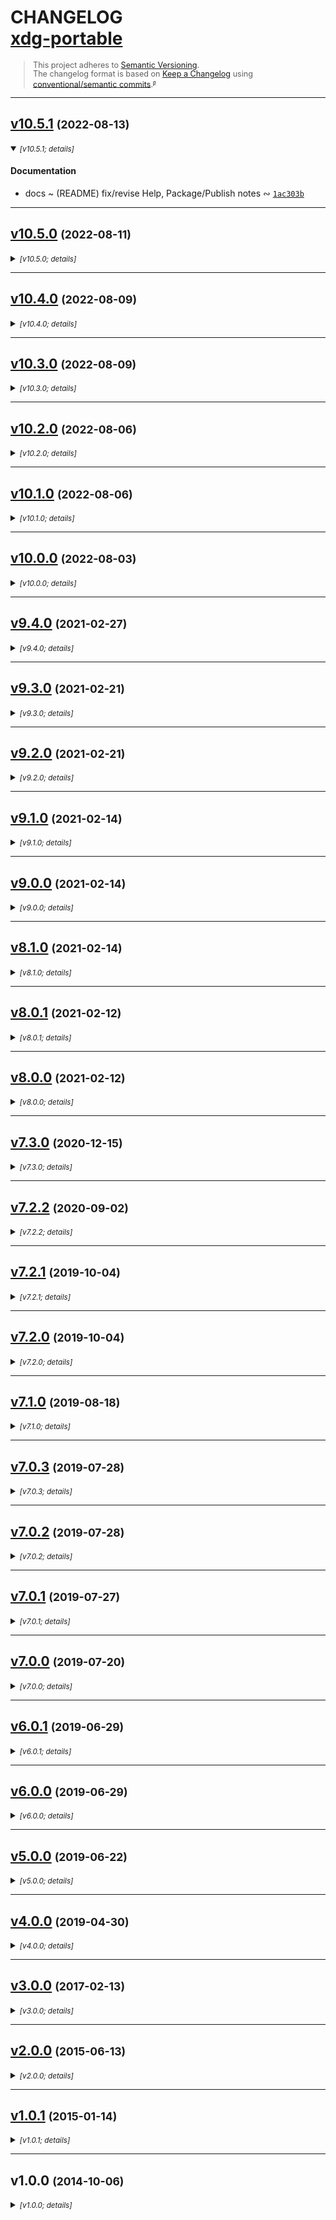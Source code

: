 <!-- lint disable -->
<!-- markdownlint-disable -->
<!-- spellchecker:disable -->

# CHANGELOG <br/> [xdg-portable](https://github.com/rivy/js.xdg-portable)

<div style="font-size: 0.9em; line-height: 1.1em;">

> This project adheres to [Semantic Versioning](http://semver.org/spec/v2.0.0.html).
> <br/>
> The changelog format is based on [Keep a Changelog](https://keepachangelog.com/en/1.0.0/) using [conventional/semantic commits](https://nitayneeman.com/posts/understanding-semantic-commit-messages-using-git-and-angular).<small><sup>[`@`](https://archive.is/jnup8)</sup></small>

</div>
<div id='last-line-of-prefix'></div>

---

## [v10.5.1](https://github.com/rivy/js.xdg-portable/compare/v10.5.0...v10.5.1) <small>(2022-08-13)</small>

<details open><summary><small><em>[v10.5.1; details]</em></small></summary>

#### Documentation

* docs ~ (README) fix/revise Help, Package/Publish notes &ac; [`1ac303b`](https://github.com/rivy/js.xdg-portable/commit/1ac303b363d27256d879829a519a3ccdf87a630a)

</details>

---

## [v10.5.0](https://github.com/rivy/js.xdg-portable/compare/v10.4.0...v10.5.0) <small>(2022-08-11)</small>

<details><summary><small><em>[v10.5.0; details]</em></small></summary>

#### Maintenance

* maint *(CICD)*: (GHA) add platform label to coverage uploads (via `--flags=...`) &ac; [`b0e39bc`](https://github.com/rivy/js.xdg-portable/commit/b0e39bc0eba96bbbb8a871c67b83854c95e6fcf7)
* maint *(build)*: (package) fix broken use of escapes for (WinOS) lint:commits code &ac; [`c447168`](https://github.com/rivy/js.xdg-portable/commit/c447168d914efdf83bff26ac1a5fb8aa39b6cf41)
* maint *(build)*: (package) revise help generation to match HELP_TEXT more narrowly; add/revise comments &ac; [`3929070`](https://github.com/rivy/js.xdg-portable/commit/39290701ada762592bcbb91d8e52f02414a2937a)
* maint *(build)*: (package) revise 'test:code' to support options via `--test-code=...` &ac; [`69d8534`](https://github.com/rivy/js.xdg-portable/commit/69d853483d2512191f46e1b612b56649f29bc499)
* maint *(build)*: (package) revise 'cov:send' to support user-defined options &ac; [`9980aaa`](https://github.com/rivy/js.xdg-portable/commit/9980aaa8deeee3f022ff1c5a63f5b252834ad9d3)
* maint *(build)*: (package) add '_:debug:env' run target &ac; [`48492a3`](https://github.com/rivy/js.xdg-portable/commit/48492a3442b2b6a539e0b222889e8cd4f264aeee)
* maint *(dev)*: (CommitLint) allow fixup!/squash! commits iff not prerelease &ac; [`9fe8918`](https://github.com/rivy/js.xdg-portable/commit/9fe89180e4d845636b895378837a0b4edb430b50)
* maint *(dev)*: add CodeCov config (reports will be solely informational/no-fail) &ac; [`b534914`](https://github.com/rivy/js.xdg-portable/commit/b534914b3e3ffc1bf762b8d8f95be1f6bb1573c9)

#### Test Improvements

* test *(refactor)*: move version consistency checks from 'package' lint to distribution test &ac; [`bafa24c`](https://github.com/rivy/js.xdg-portable/commit/bafa24c69080dcdcb8e01e3b881d93128924fe3f)

</details>

---

## [v10.4.0](https://github.com/rivy/js.xdg-portable/compare/v10.3.0...v10.4.0) <small>(2022-08-09)</small>

<details><summary><small><em>[v10.4.0; details]</em></small></summary>

#### Documentation

* docs ~ add `cspell` local exceptions dictionary word(s) &ac; [`528afd4`](https://github.com/rivy/js.xdg-portable/commit/528afd44d574c6792539642208fccfe35ba1989c)
* docs ~ add `cspell` dictionary word(s) &ac; [`35a700a`](https://github.com/rivy/js.xdg-portable/commit/35a700aece599d25b6418f7c8f9686f72ce274b7)

#### Maintenance

* maint *(CICD)*: (GHA) expand NodeJS test versions &ac; [`4facadb`](https://github.com/rivy/js.xdg-portable/commit/4facadbec529eca1e36a2c634952c2346ecc7852)
* maint *(CICD)*: (TravisCI) disable broken NodeJS v18 (basic NodeJS installation fails) &ac; [`5802b72`](https://github.com/rivy/js.xdg-portable/commit/5802b7291039099564efa184b1901ebf4587e70b)
* maint *(build)*: (package) revise and surface availability of test harness options to user &ac; [`7aa7598`](https://github.com/rivy/js.xdg-portable/commit/7aa7598389ad3de1a5707cd3c505f58441efaa01)
* maint *(build)*: (package) commit linters now check more deeply/robustly into past commits &ac; [`ed4bb3c`](https://github.com/rivy/js.xdg-portable/commit/ed4bb3c35f62fb70476a9ec21b4d43ce15d7de21)
* maint *(dev)*: (CommitLint) remove default ignores; allows failures for `fixup!`/`squash!` commits &ac; [`93de893`](https://github.com/rivy/js.xdg-portable/commit/93de893ba6d474412394a70c21746a3c748f631c)
* maint *(dev)*: (CommitLint) capture 'type' text with leading whitespace and/or internal '-' &ac; [`c926943`](https://github.com/rivy/js.xdg-portable/commit/c926943d5f7cf050d8138072af45fd6daae304da)
* maint *(dev)*: (CommitLint) allow `git` auto-generated message 'types' (and segregate for clarity) &ac; [`32c6373`](https://github.com/rivy/js.xdg-portable/commit/32c6373cebb68644e43e7b3d1487ae0bf0892c31)
* maint *(dev)*: (CommitLint) allow 'FORK' and 'VERSION' (from older commits) as commit tags &ac; [`7572420`](https://github.com/rivy/js.xdg-portable/commit/7572420b7405da88c61451d008a7c24a8caab40a)
* maint *(dev)*: revise `cspell` for local exceptions &ac; [`2fc8c8d`](https://github.com/rivy/js.xdg-portable/commit/2fc8c8dc9b07b0c61b489c64a90fdfe1e9b926c1)

</details>

---

## [v10.3.0](https://github.com/rivy/js.xdg-portable/compare/v10.2.0...v10.3.0) <small>(2022-08-09)</small>

<details><summary><small><em>[v10.3.0; details]</em></small></summary>

#### Dependency Updates

* update Deno deps (*down-to* std[@0](https://github.com/0).134.0; *pin*); avoid permission prompt(s) &ac; [`241fca6`](https://github.com/rivy/js.xdg-portable/commit/241fca6f4fca8644d5b99ab4b8d44bb49fc9835c)
* update *(deps)*: (up-to OSPaths-v7.2.0); uses std[@0](https://github.com/0).134.0 &ac; [`522a404`](https://github.com/rivy/js.xdg-portable/commit/522a4049a88f412acd74a181d787417616213334)

#### Documentation

* docs ~ (README) revise package locks update instructions &ac; [`989b348`](https://github.com/rivy/js.xdg-portable/commit/989b348e1f503d3938e37f1e78dd86f7cb94b05c)

#### Maintenance

* maint *(CICD)*: (TravisCI) expand NodeJS test versions &ac; [`7d7bb33`](https://github.com/rivy/js.xdg-portable/commit/7d7bb33a2a47bfa43910d1721d951261c3282fe0)
* maint *(build)*: add `refresh` (aka `rebuild:all`) and `refresh:dist` run targets &ac; [`07984da`](https://github.com/rivy/js.xdg-portable/commit/07984daf2776ec28b8bf148f2de4a12bba4052f4)
* maint *(dev)*: (package) expand/revise coverage exclusion regex &ac; [`45d30e5`](https://github.com/rivy/js.xdg-portable/commit/45d30e5e61ee2013840a885ffcac4ecba51ef675)

#### Test Improvements

* tests ~ revise ESLint directives (local prefferd over global) &ac; [`28cda8f`](https://github.com/rivy/js.xdg-portable/commit/28cda8f5d9c9172631eaf5f31d47e5449415a651)

</details>

---

## [v10.2.0](https://github.com/rivy/js.xdg-portable/compare/v10.1.0...v10.2.0) <small>(2022-08-06)</small>

<details><summary><small><em>[v10.2.0; details]</em></small></summary>

#### Dependency Updates

* update *(deps)*: (up-to OSPaths-v7.1.1); latest &ac; [`9857460`](https://github.com/rivy/js.xdg-portable/commit/9857460cf99633d5e9b13e0a4bf092aa69543f55)

#### Documentation

* docs ~ (README) update versions for import examples &ac; [`c9525e0`](https://github.com/rivy/js.xdg-portable/commit/c9525e02c990d8cb694fd0b38d032a16f0b00535)
* docs ~ (README) improve Packaging/Publishing instructions &ac; [`a64722e`](https://github.com/rivy/js.xdg-portable/commit/a64722ef21ccdb045997d8ee0e3b28556be0261c)

#### Maintenance

* maint *(dev)*: (package) refactor 'prerelease' and 'prepublishOnly' for clarity &ac; [`65ba035`](https://github.com/rivy/js.xdg-portable/commit/65ba035c8799db20ff920f8dd4610bb81d3872f6)

</details>

---

## [v10.1.0](https://github.com/rivy/js.xdg-portable/compare/v10.0.0...v10.1.0) <small>(2022-08-06)</small>

<details><summary><small><em>[v10.1.0; details]</em></small></summary>

#### Dependency Updates

* update Deno deps (up-to std[@0](https://github.com/0).150.0) &ac; [`407e0e6`](https://github.com/rivy/js.xdg-portable/commit/407e0e690d7a275b4cf1739789306e6be9565a83)
* update *(deps)*: (up-to OSPaths-v7.0.0); uses std[@0](https://github.com/0).150.0 &ac; [`b9f841a`](https://github.com/rivy/js.xdg-portable/commit/b9f841a9854ef3eb33489981bc16149de95a2627)

</details>

---

## [v10.0.0](https://github.com/rivy/js.xdg-portable/compare/v9.4.0...v10.0.0) <small>(2022-08-03)</small>

<details><summary><small><em>[v10.0.0; details]</em></small></summary>

#### Changes

* change *(!)*: add graceful degradation for missing permission(s) (avoiding Deno panic or prompt) &ac; [`6c53212`](https://github.com/rivy/js.xdg-portable/commit/6c53212e947386ea5116c3ecbc042ee4fd37973b)

#### Fixes

* fix *(deps)*: hack around early version `npm ci` failure &ac; [`002a61f`](https://github.com/rivy/js.xdg-portable/commit/002a61f329a47b03dff13cbfda3ce23e8f93bc19)

#### Dependency Updates

* update *(deps)*: (up-to OSPaths-v7.0.0); *no-panic*/*no-prompt* import &ac; [`657a688`](https://github.com/rivy/js.xdg-portable/commit/657a688ce190ac7485c538f1af145ba4ef965bba)

#### Documentation

* docs ~ (tests) revise spell-checker exceptions &ac; [`b32ae06`](https://github.com/rivy/js.xdg-portable/commit/b32ae0632e065192616895a7afb2ea26a03b42ed)
* docs ~ (eg) add example permission query and resultant error if not 'granted' &ac; [`fc61dfc`](https://github.com/rivy/js.xdg-portable/commit/fc61dfc3263340e9829adb4c66ee29be05c4b560)
* docs ~ (README) add clarity/polish &ac; [`a9a92d5`](https://github.com/rivy/js.xdg-portable/commit/a9a92d56fe3649e5d6b01bf7545b59fcaa705fa0)
* docs ~ (README) updated build/contribution documentation &ac; [`4c25cee`](https://github.com/rivy/js.xdg-portable/commit/4c25ceee4196a3e2a33d837b01a15fdae2b0df54)
* docs ~ (README) revise fix for `markdownlint` complaint (first-line-h1/heading) &ac; [`10a8b1d`](https://github.com/rivy/js.xdg-portable/commit/10a8b1db962e5e9c4f736ea02c67543cffacfc61)
* docs ~ (README) stabilize formatting against changes by deno and/or dprint formatters &ac; [`fb0f0ed`](https://github.com/rivy/js.xdg-portable/commit/fb0f0edd73e0b7a0c2c24f284beb1d353dd79b02)
* docs ~ (README) make text corrections &ac; [`2d5d725`](https://github.com/rivy/js.xdg-portable/commit/2d5d7254c50a28835d392fbc18f6f00c92636cb5)
* docs ~ (README) add spell-checker exceptions &ac; [`e54b5fd`](https://github.com/rivy/js.xdg-portable/commit/e54b5fd9eba2af58b1023728322048b3b48d7a38)
* docs ~ (README) add packaging and publishing notes &ac; [`c6a91ae`](https://github.com/rivy/js.xdg-portable/commit/c6a91aeed103370a534a28976f31ca4bef6e4e03)
* docs ~ add `cspell` dictionary word(s) &ac; [`96305d6`](https://github.com/rivy/js.xdg-portable/commit/96305d6167c868e68dd8a869b908423ea17faa15)
* docs *(tests)*: polish commentary &ac; [`74d79b4`](https://github.com/rivy/js.xdg-portable/commit/74d79b471272dee796082adf9a091c8ebd992859)

#### Maintenance

* maint *(CI)*: add commentary (version stamp) &ac; [`a71ea1c`](https://github.com/rivy/js.xdg-portable/commit/a71ea1cd70fa8ecf8e106b77ebb2f7ce968d26bc)
* maint *(CICD)*: add a step showing dependencies to GHA CI &ac; [`e6ce1d2`](https://github.com/rivy/js.xdg-portable/commit/e6ce1d28d1abc2f92d21818f66f7f80d6fcecd89)
* maint *(build)*: improve Prettier feedback output &ac; [`1a6418e`](https://github.com/rivy/js.xdg-portable/commit/1a6418e41da9da7364c6b3b2409cb739f191cfe6)
* maint *(build)*: improve feedback from run targets (by including stderr output for errors) &ac; [`bfbd310`](https://github.com/rivy/js.xdg-portable/commit/bfbd310c192723b8defb6fb2e55fc9eaec6e78ea)
* maint *(build)*: fix `--dry-run` flag manipulation for dist packaging &ac; [`d884cb6`](https://github.com/rivy/js.xdg-portable/commit/d884cb60a25c52d35289b53f8ed1d773273b12e2)
* maint *(build)*: add `rebuild:all` run target &ac; [`204ee00`](https://github.com/rivy/js.xdg-portable/commit/204ee00d83d149118446ef3e6edef3d7a42a9723)
* maint *(build)*: refactor with 'cross-env' to increase `yarn` compatibility &ac; [`7ce3560`](https://github.com/rivy/js.xdg-portable/commit/7ce3560f4d209f2aa320f21fb6515690ebdcbe12)
* maint *(build)*: add 'prerelease' run target &ac; [`db674ee`](https://github.com/rivy/js.xdg-portable/commit/db674ee3a9933b7186e7ca21e2f8a06fb2ab71b8)
* maint *(build)*: suppress extraneous Prettier lint output &ac; [`7736709`](https://github.com/rivy/js.xdg-portable/commit/773670921fad98d0ba9b555a7ec0dddd93ea978d)
* maint *(build)*: name revision (testbed => lab) &ac; [`f8d220f`](https://github.com/rivy/js.xdg-portable/commit/f8d220fed2db5ab73fbd714f26f93174e418315b)
* maint *(build)*: move 'update-dist.succeeded' target to 'build' intermediate directory &ac; [`ec3756c`](https://github.com/rivy/js.xdg-portable/commit/ec3756c15b3acc10a13dfdb472f9a3055dc47a8d)
* maint *(build)*: add 'deno' to main exports to publicize Deno support &ac; [`cb46e55`](https://github.com/rivy/js.xdg-portable/commit/cb46e551594fcdc29f893ae3939347934f6b2fe6)
* maint *(build)*: (package.json) add verbose test support and revise 'prerelease' &ac; [`76896fc`](https://github.com/rivy/js.xdg-portable/commit/76896fc215d09d41a5a7b00f5211e1fe33368186)
* maint *(deps)*: store package locks (for CI/dev reproducibility) &ac; [`cd199f8`](https://github.com/rivy/js.xdg-portable/commit/cd199f8bed767ff4b76910f258748a0695cc0f3e)
* maint *(dev)*: update vendored deno types (up-to Deno v1.8.0) &ac; [`eb46cf1`](https://github.com/rivy/js.xdg-portable/commit/eb46cf1a7a9c81f56a89e3784736d2eedef1b3ad)
* maint *(dev)*: update vendored deno types (up-to Deno v1.8.0) &ac; [`a653cb7`](https://github.com/rivy/js.xdg-portable/commit/a653cb719f146a771cbc2f5e1d83048c2d0b422f)
* maint *(dev)*: (gitignore) fix spell-checker complaints &ac; [`53dc4f3`](https://github.com/rivy/js.xdg-portable/commit/53dc4f331177d6b230740e0cdd9efdf87bf3c99b)
* maint *(dev)*: configure git for storage of package lock files within '.deps-lock' &ac; [`6e1d3f6`](https://github.com/rivy/js.xdg-portable/commit/6e1d3f62306ca5317ac42f219a97e037fddf7a37)
* maint *(dev)*: (gitignore) update/fix configuration &ac; [`70e5718`](https://github.com/rivy/js.xdg-portable/commit/70e5718081c01bb41de6ff3cd787e7c5d083d0d8)
* maint *(dev)*: consolidate CommitLint configuration &ac; [`d75712b`](https://github.com/rivy/js.xdg-portable/commit/d75712b68cc27446863440534066aab9f9f05fb7)
* maint *(dev)*: update EditorConfig (fix spelling + support nushell configs) &ac; [`0e78fb4`](https://github.com/rivy/js.xdg-portable/commit/0e78fb4765babb818a4c9e53a05fd0548fe55d87)
* maint *(dev)*: add Scrutinizer configuration &ac; [`2db5c4c`](https://github.com/rivy/js.xdg-portable/commit/2db5c4ce5af0c64fc6549e10f2ce444fe336ae2e)
* maint *(dev)*: update Prettier configuration/ignores &ac; [`07f7c83`](https://github.com/rivy/js.xdg-portable/commit/07f7c83d91eb60026c731a143b09a11769d39535)
* maint *(dev)*: update EditorConfig-checker configuration &ac; [`b428018`](https://github.com/rivy/js.xdg-portable/commit/b42801884bbb4e040037db116b6a7a50a4d3c5f4)
* maint *(dev)*: (vendor) treat all vendor code as 'binary' to reduce useless diff output &ac; [`463853f`](https://github.com/rivy/js.xdg-portable/commit/463853f3645158a78e1b448d57c5cff84f860981)
* maint *(dev)*: (ESLint) ignore 'vendor' files &ac; [`f04710a`](https://github.com/rivy/js.xdg-portable/commit/f04710a8cbbdb88905c8eebba1cfbc968974e105)
* maint *(dev)*: update `git-changelog` config (polish) &ac; [`bf2a9e1`](https://github.com/rivy/js.xdg-portable/commit/bf2a9e1f7c94d602cb2da21c4fef8e2f3cdc18d0)
* maint *(dev)*: update `commitlint` configuration (polish) &ac; [`690802f`](https://github.com/rivy/js.xdg-portable/commit/690802fe0c2ab9c796263d16f915da48341b6c2e)
* maint *(dev)*: update ESLint configuration (polish) &ac; [`2c29f5d`](https://github.com/rivy/js.xdg-portable/commit/2c29f5d03adaf7d4f7911691a52c9099529e52bf)
* maint *(dev)*: (QA) update CodeClimate config (polish) &ac; [`9434253`](https://github.com/rivy/js.xdg-portable/commit/94342530ed9872f9a229c6e8edcbf8d69e81f7b4)
* maint *(dev)*: (QA) update Codacy config (polish) &ac; [`e065d86`](https://github.com/rivy/js.xdg-portable/commit/e065d86496336c1b8d6b7c83b371e846e967d023)
* maint *(dev)*: (markdown-lint/Remark) disable list-item-spacing checks &ac; [`6aff9c4`](https://github.com/rivy/js.xdg-portable/commit/6aff9c47398bc61aa6ce186487fe80c3cc03436c)
* maint *(dev)*: (deps) use specific commit of 'exec-if-updated' (awaiting v2.2.0) &ac; [`b3a0275`](https://github.com/rivy/js.xdg-portable/commit/b3a0275e13ee5f7cb54d7a9b08d64c078ab9c419)
* maint *(dev)*: (deps) *pin* 'remark-cli' to v9.0.0 (o/w v10+ requires NodeJS v12+) &ac; [`42982aa`](https://github.com/rivy/js.xdg-portable/commit/42982aa90e3753853448758379dbae3acb8cccf0)
* maint *(dev)*: (deps) *pin* 'open-cli' to v6.0 (o/w v7.0 requires NodeJS v14+) &ac; [`29bddd3`](https://github.com/rivy/js.xdg-portable/commit/29bddd341fe8db47dc7f65f586581d8ff725427b)
* maint *(dev)*: (deps) remove unused 'coveralls' &ac; [`855da37`](https://github.com/rivy/js.xdg-portable/commit/855da378547efee86884a4f523c73cbc6170cab9)
* maint *(dev)*: narrow required version of 'typescript' to satisfy 'typescript-eslint' and 'typedoc' &ac; [`ae911dc`](https://github.com/rivy/js.xdg-portable/commit/ae911dc3276282bc38d13c8c82afbaa344f298d5)
* maint *(dev)*: change to jsDelivr as supplier for 'exec-if-updated' package &ac; [`0d82c8f`](https://github.com/rivy/js.xdg-portable/commit/0d82c8f3d681508138ea31fb30f55f4d9c070600)
* maint *(dev)*: (deps) update to 'exec-if-updated' v2.2.0 (includes fixes) &ac; [`371489a`](https://github.com/rivy/js.xdg-portable/commit/371489a3b44217e27a856ccc5f61a155f13557ff)
* maint *(dev)*: (git-changelog) disable `remark` linting of CHANGELOG &ac; [`62ecb29`](https://github.com/rivy/js.xdg-portable/commit/62ecb2921397150968af0b2a4e6436cdcf72e7e2)
* maint *(dev)*: (git-changelog) remove needless leading newlines within 'Notes' &ac; [`b9d5fb4`](https://github.com/rivy/js.xdg-portable/commit/b9d5fb456d142d1ee04a878a71aebc25a31f04ae)
* maint *(dev)*: suppress `nyc` analysis of CJS, ESM, and UMD build directories &ac; [`c748d9e`](https://github.com/rivy/js.xdg-portable/commit/c748d9e81f22788deab58dfac5e865cf154c78eb)
* maint *(dev)*: (git-changelog) fix missing 'Test Improvements' section &ac; [`b52a4d7`](https://github.com/rivy/js.xdg-portable/commit/b52a4d743dd0e5dbe10ba902cdabc8907545d9ff)
* maint *(dev)*: (git-changelog) add support for trailing '!' within 'Type' &ac; [`74dbd9d`](https://github.com/rivy/js.xdg-portable/commit/74dbd9d76c8992091752fb3561affaf627952ae3)
* maint *(dev)*: (gitattributes) localize 'binary' attribute settings for '.deps-lock' &ac; [`5a5db48`](https://github.com/rivy/js.xdg-portable/commit/5a5db486fae4d01c068b51becb91107a8a06782e)
* maint *(dev)*: (package) fix 'rebuild:lab' to include a copy of esm-wrapper &ac; [`53f7d86`](https://github.com/rivy/js.xdg-portable/commit/53f7d868679e2a2459918888050e8a9a8e939c91)
* maint *(dev)*: revise `rollup` type bundling process &ac; [`5f085b2`](https://github.com/rivy/js.xdg-portable/commit/5f085b2c5d331bcaceb675ab1e18d867cd2b9b64)
* maint *(dev)*: (QA) update CodeClimate config &ac; [`1b2079e`](https://github.com/rivy/js.xdg-portable/commit/1b2079e33262dbff0cf3a209c9fe93cac7e98e49)
* maint *(dev)*: (QA) update Codacy config &ac; [`4cbd7c3`](https://github.com/rivy/js.xdg-portable/commit/4cbd7c3237dc933ad34f4c62804b979c117f39a3)
* maint *(dev)*: update Remark (markdown-linting) configuration (adds version stamp) &ac; [`143361a`](https://github.com/rivy/js.xdg-portable/commit/143361acd6e178a1ba9487d2cabaf8980577fa9d)
* maint *(dev)*: update Prettier config and ignore files &ac; [`f08f5bb`](https://github.com/rivy/js.xdg-portable/commit/f08f5bb440d1bcb33d100120bd724b01aa7966ac)
* maint *(dev)*: update ESLint configuration (adds version stamp) &ac; [`4bf5f3b`](https://github.com/rivy/js.xdg-portable/commit/4bf5f3bee13d671e4f3d85d60a6fc2c9de3a2ebf)
* maint *(dev)*: update `commitlint` configuration (adds version stamp) &ac; [`c90f2cc`](https://github.com/rivy/js.xdg-portable/commit/c90f2ccd3703095c45ce18953831828a09b51ee2)
* maint *(dev)*: update `git-changelog` config &ac; [`a48c1c6`](https://github.com/rivy/js.xdg-portable/commit/a48c1c6d467cabc102874c2802dd71e9b61236dc)
* maint *(dev)*: add and use EditorConfig-checker config file &ac; [`c1418f6`](https://github.com/rivy/js.xdg-portable/commit/c1418f6f1ff1d65b1954164dbb9b00d412b62207)
* maint *(dev)*: update EditorConfig &ac; [`2ba134a`](https://github.com/rivy/js.xdg-portable/commit/2ba134a9c0907157324b136f84d390950c3c0592)
* maint *(dev)*: update VSCode settings &ac; [`67b77ae`](https://github.com/rivy/js.xdg-portable/commit/67b77aece3d470fe3fcd5cd866c81cc72616da1b)
* maint *(dev)*: add custom VSCode workspace settings (for 'prettier' and 'indent-rainbow') &ac; [`b2f1b30`](https://github.com/rivy/js.xdg-portable/commit/b2f1b3098f86ec8c1bdc0750200175aa53eef342)
* maint *(dev)*: revise/update TypeScript 'tsconfig' files &ac; [`1c91e33`](https://github.com/rivy/js.xdg-portable/commit/1c91e33734610b7078e66d51c30a0d365edf0736)
* maint *(dev)*: (gitignore) add ignored files and version stamp &ac; [`31ecb50`](https://github.com/rivy/js.xdg-portable/commit/31ecb50cd6002cc4592e1acd36f1f8262e39f01a)
* maint *(dev)*: (gitattributes) revise commentary and add version stamp &ac; [`e67b60a`](https://github.com/rivy/js.xdg-portable/commit/e67b60ac66591d7f3ae0ae8d629df31a40b7c299)
* maint *(dev)*: (fix) use 'https:' protocol (instead of 'git:') for direct GitHub dependency &ac; [`b1abca9`](https://github.com/rivy/js.xdg-portable/commit/b1abca9ddc531b2e9b3a0025bc1d98c49821db59)

#### Test Improvements

* tests ~ add additional type tests &ac; [`8cb5bb1`](https://github.com/rivy/js.xdg-portable/commit/8cb5bb1c19521515c8004149ca6acb0259ee9c4d)
* tests ~ revise skip text for Deno execution testing of examples &ac; [`75441e1`](https://github.com/rivy/js.xdg-portable/commit/75441e1d83dcc74c86a7edb33f4dafe1c3baff6d)
* tests ~ fix `deno lint` complaint &ac; [`42f45e1`](https://github.com/rivy/js.xdg-portable/commit/42f45e1a349a50adaa6b483cb1e502d0960e300f)
* tests ~ revise eslint exceptions &ac; [`9fa3fa7`](https://github.com/rivy/js.xdg-portable/commit/9fa3fa74efa35cf8477e3642e3f4221c9a292f06)
* tests ~ version gate Deno tests &ac; [`fcdeb99`](https://github.com/rivy/js.xdg-portable/commit/fcdeb99d8778e49fa552892de2635b24b6c664d1)
* tests ~ revise Deno module load test(s) &ac; [`a7fe4ec`](https://github.com/rivy/js.xdg-portable/commit/a7fe4ec0294333fdd1fd6333fe9bf86c94b43842)
* tests ~ add any STDERR output to test logs &ac; [`56744f1`](https://github.com/rivy/js.xdg-portable/commit/56744f152879d814b4482e972e77304c5c30bf37)
* tests ~ improve 'skip' user feedback &ac; [`b473da6`](https://github.com/rivy/js.xdg-portable/commit/b473da62e1a1dfaab1bcdfd454b9ff3fc34c2457)
* tests ~ deno loads module without panic or prompt (while using *no permissions*) &ac; [`7f656c0`](https://github.com/rivy/js.xdg-portable/commit/7f656c0b0d4cfdefb0f2043fc7cc5393181a96c2)
* tests ~ add ESLint per-file customization &ac; [`6f295a4`](https://github.com/rivy/js.xdg-portable/commit/6f295a4ef073c0ca3f3bb433b085810f45bdacab)
* tests ~ perform more exact API test &ac; [`792856a`](https://github.com/rivy/js.xdg-portable/commit/792856a52276ebfc51bab483fe47c6c45cdc9a46)
* tests ~ refactor - rename `module_` => `mod` &ac; [`d4a5e71`](https://github.com/rivy/js.xdg-portable/commit/d4a5e711029ef6693649acbf20221f96964bcac1)
* tests ~ restyle spell-checker exceptions for visibility &ac; [`6024737`](https://github.com/rivy/js.xdg-portable/commit/60247379644699bd145a4e26903e90dbdf3069ed)
* tests ~ refactor 'integration.test.js' (improved clarity/DRY and polish commentary) &ac; [`279d821`](https://github.com/rivy/js.xdg-portable/commit/279d8210e781de15f3956d8b49ace3cd68742642)
* tests ~ feedback improvements for some integration tests &ac; [`7718605`](https://github.com/rivy/js.xdg-portable/commit/7718605768e5cd9d758874e86dcea75329c6a98b)
* tests ~ fix `--test-dist` flag detection &ac; [`9d66208`](https://github.com/rivy/js.xdg-portable/commit/9d66208568e0c77eee801dac0c950bdca2288ba8)
* tests ~ fix ESM import module file name generation &ac; [`22c94e4`](https://github.com/rivy/js.xdg-portable/commit/22c94e4d965dfd6a1787efcc72e8d231e6c08431)

#### BREAKING CHANGE

Adds a Deno v1.8.0+ minimum version requirement.

</details>

---

## [v9.4.0](https://github.com/rivy/js.xdg-portable/compare/v9.3.0...v9.4.0) <small>(2021-02-27)</small>

<details><summary><small><em>[v9.4.0; details]</em></small></summary>

#### Documentation

* docs ~ JSDocs polish &ac; [`dca0038`](https://github.com/rivy/js.xdg-portable/commit/dca00384035bec20d87dbbf09c97192ce9f6c7eb)
* docs ~ add `cspell` dictionary word(s) &ac; [`d9edc65`](https://github.com/rivy/js.xdg-portable/commit/d9edc65ef5f79f77965a6480ce9ba23a3eb17bcc)

#### Maintenance

* maint *(deps)*: add 'typedoc' (dev; for future use) &ac; [`215711c`](https://github.com/rivy/js.xdg-portable/commit/215711c37c44b8645b06a89f56ac1b2c4b86ca6b)

</details>

---

## [v9.3.0](https://github.com/rivy/js.xdg-portable/compare/v9.2.0...v9.3.0) <small>(2021-02-21)</small>

<details><summary><small><em>[v9.3.0; details]</em></small></summary>

#### Documentation

* docs ~ redefine `XDG` as interface for better automatic doc generation &ac; [`1a6dae8`](https://github.com/rivy/js.xdg-portable/commit/1a6dae887d389d2e55c654f8ff9b20d948e2f704)

#### Maintenance

* maint *(build)*: name revision (tests_ => testbed) &ac; [`effde5b`](https://github.com/rivy/js.xdg-portable/commit/effde5b34c7043deb79beb8b8b6f9897bc72287f)
* maint *(build)*: fix CJS type rewrite &ac; [`3720ad1`](https://github.com/rivy/js.xdg-portable/commit/3720ad131546ad6f55062cc4544b35fe1f71a882)

#### Refactoring

* refactor ~ add default export intermediate object for improved `deno doc` results &ac; [`70d9556`](https://github.com/rivy/js.xdg-portable/commit/70d9556513eb9e488bcfaa463da2a5e9c19f3ef6)
* refactor ~ remove unneeded intermediate 'default' export object &ac; [`7b14316`](https://github.com/rivy/js.xdg-portable/commit/7b1431684e0e95de5c6d4c1ac51ffb1bc9c61728)

</details>

---

## [v9.2.0](https://github.com/rivy/js.xdg-portable/compare/v9.1.0...v9.2.0) <small>(2021-02-21)</small>

<details><summary><small><em>[v9.2.0; details]</em></small></summary>

#### Changes

* change ~ improve type exports for static tooling (eg, Intellisense) &ac; [`02ebd58`](https://github.com/rivy/js.xdg-portable/commit/02ebd58e70f322c5d1bb90a06aed5dff4e125742)

#### Documentation

* docs ~ disable `remark` lint complaint (maximum-heading-length) &ac; [`1307b3a`](https://github.com/rivy/js.xdg-portable/commit/1307b3af33e6224dd81edfd6fe597d05ae2ae906)
* docs ~ README corrections &ac; [`9d3060a`](https://github.com/rivy/js.xdg-portable/commit/9d3060a7c2fc550fec153913f69dec798497fe3a)
* docs ~ CHANGELOG update &ac; [`de29ea8`](https://github.com/rivy/js.xdg-portable/commit/de29ea8539ea13a203154c58e846e5422d85c6d1)
* docs ~ revise/update CHANGELOG template &ac; [`7d1310f`](https://github.com/rivy/js.xdg-portable/commit/7d1310ffc4e0234302b19298073aeead86e692a8)
* docs ~ (README) fix `markdownlint` complaint (first-line-h1) &ac; [`2b23408`](https://github.com/rivy/js.xdg-portable/commit/2b234084a656eafbe342d4ef9301c94956d50575)
* docs ~ remove simplistic (distracting) JSDocs [@example](https://github.com/example)'s &ac; [`66e8864`](https://github.com/rivy/js.xdg-portable/commit/66e8864d9672360188af636f5938257451aba054)
* docs ~ (README) add type notes &ac; [`d298c90`](https://github.com/rivy/js.xdg-portable/commit/d298c9069f21651940b92574fc87f3d74b6fd366)

#### Refactoring

* refactor ~ improve CJS ESM-wrapper &ac; [`b8df673`](https://github.com/rivy/js.xdg-portable/commit/b8df673b74fbcd2327340a1a1d06ec1a5ae09d57)

</details>

---

## [v9.1.0](https://github.com/rivy/js.xdg-portable/compare/v9.0.0...v9.1.0) <small>(2021-02-14)</small>

<details><summary><small><em>[v9.1.0; details]</em></small></summary>

#### Documentation

* docs ~ (README) add archival links &ac; [`8af9631`](https://github.com/rivy/js.xdg-portable/commit/8af9631e58f1a6a46b2a639e47da0cfca9dc752b)
* docs ~ add cSpell word exceptions &ac; [`d2fc3e1`](https://github.com/rivy/js.xdg-portable/commit/d2fc3e1fca5b84f3991f639dbca586bd14695659)
* docs ~ README polish &ac; [`b6e463d`](https://github.com/rivy/js.xdg-portable/commit/b6e463d9a58cdcb766df08535a0b6261fcb50649)
* docs ~ (README) revise spell-checker exceptions &ac; [`679a5eb`](https://github.com/rivy/js.xdg-portable/commit/679a5eb58ab20f075aa0bcbbcb588aabb0966586)
* docs ~ (README) additional Deno notations &ac; [`4e5ced3`](https://github.com/rivy/js.xdg-portable/commit/4e5ced3cdbebd13a8319e122040076ea5d546194)
* docs ~ use 'xdg' as the deno.land module name for Deno imports &ac; [`0aeefb9`](https://github.com/rivy/js.xdg-portable/commit/0aeefb99a4e668a363626545411a80bc5b5b442f)

#### Maintenance

* maint *(dev)*: (scripts) build in series (await parallel `shx mkdir` fix) &ac; [`8c369d9`](https://github.com/rivy/js.xdg-portable/commit/8c369d946029a1e472e3ef58b623ad6a6478eb1c)
* maint *(dev)*: remove now-unneeded `rollup` configs for CJS and ESM &ac; [`5a6a4a4`](https://github.com/rivy/js.xdg-portable/commit/5a6a4a49370cdf1cde0dfbd752bdc318ea2a525a)

#### Test Improvements

* tests ~ refactor distribution tests for easier package portability &ac; [`5c3ee2f`](https://github.com/rivy/js.xdg-portable/commit/5c3ee2fc88cf2189e138c9a7e5251e5ea4dbb57c)

</details>

---

## [v9.0.0](https://github.com/rivy/js.xdg-portable/compare/v8.1.0...v9.0.0) <small>(2021-02-14)</small>

<details><summary><small><em>[v9.0.0; details]</em></small></summary>

#### Changes

* add Deno platform compatibility &ac; [`eae3269`](https://github.com/rivy/js.xdg-portable/commit/eae326949be9a6e1b1ad11f03d2d2aa9743197f8)

#### Documentation

* docs ~ add Deno example &ac; [`3daf730`](https://github.com/rivy/js.xdg-portable/commit/3daf730da317fae4e225da35def62c4318e074ee)
* docs ~ README update for Deno &ac; [`ca35952`](https://github.com/rivy/js.xdg-portable/commit/ca35952934ceba7e3bad2402c8625fe8b3208983)

#### Maintenance

* maint *(dev)*: add Deno types &ac; [`54f9696`](https://github.com/rivy/js.xdg-portable/commit/54f96966a24ae7ec61fa07a30b5d68f2ed301aaf)
* maint *(dist)*: update &ac; [`ba37ee8`](https://github.com/rivy/js.xdg-portable/commit/ba37ee81a007444ef6728bea7424d69bc2114dc9)

#### Test Improvements

* tests ~ test Deno example (when `--test-dist`) &ac; [`25e348b`](https://github.com/rivy/js.xdg-portable/commit/25e348b586e1b33c8ccf7a3a57b012b46c5edc71)

</details>

---

## [v8.1.0](https://github.com/rivy/js.xdg-portable/compare/v8.0.1...v8.1.0) <small>(2021-02-14)</small>

<details><summary><small><em>[v8.1.0; details]</em></small></summary>

#### Documentation

* docs ~ add JSDocs tags to Platform.Adapter methods and properties &ac; [`94f4687`](https://github.com/rivy/js.xdg-portable/commit/94f4687db2d883ce88167e73fe674c05ae914eb1)
* docs ~ update CHANGELOG (restore original v5.0.0) &ac; [`6abd7e4`](https://github.com/rivy/js.xdg-portable/commit/6abd7e4e6f77c2061495575e132810a67a2126bf)

#### Maintenance

* maint *(build)*: ignore 'vendor' for linting &ac; [`e5b5a44`](https://github.com/rivy/js.xdg-portable/commit/e5b5a44a092a0ea85b14e8b0559ec1bfc2b05bb7)
* maint *(dev)*: update to git-changelog v1.1 (for use of `--next-tag-now`) &ac; [`108a166`](https://github.com/rivy/js.xdg-portable/commit/108a166ed96006db05110b34958264046ae9e227)
* maint *(dev)*: npm dev script polish (comments) &ac; [`1424e85`](https://github.com/rivy/js.xdg-portable/commit/1424e85e74713511d4c78abbb61e3106f830513d)
* maint *(dev)*: (QA/Codacy) add notes for Codacy website setup of ESLint and RemarkLint (per project) &ac; [`19f1bda`](https://github.com/rivy/js.xdg-portable/commit/19f1bda3b93a5171d4ee5fde3a6cb0aa8678dd0e)

#### Refactoring

* refactor ~ add support (Platform.Adapter) for other platforms (eg, Deno) &ac; [`2cc65c3`](https://github.com/rivy/js.xdg-portable/commit/2cc65c305ef8cf1a06c64eeb35c2b5335c141bee)

#### Test Improvements

* tests ~ add further dist/exports testing &ac; [`bd45f3d`](https://github.com/rivy/js.xdg-portable/commit/bd45f3d16f30a2ec95dd380ec95f52677122607c)
* tests ~ fix CJS/ESM comparison testing for Platform.Adapter refactor &ac; [`87f6a3c`](https://github.com/rivy/js.xdg-portable/commit/87f6a3c7f0046a8661e186d9bd9d2c451007e3be)

</details>

---

## [v8.0.1](https://github.com/rivy/js.xdg-portable/compare/v8.0.0...v8.0.1) <small>(2021-02-12)</small>

<details><summary><small><em>[v8.0.1; details]</em></small></summary>

#### Fixes

* fix ~ add 'cjs' directory to distribution file list (as previously intended) &ac; [`46500b9`](https://github.com/rivy/js.xdg-portable/commit/46500b9a6e0486e8a1ca50c0cd0c53cf9b0fcd05)

</details>

---

## [v8.0.0](https://github.com/rivy/js.xdg-portable/compare/v7.3.0...v8.0.0) <small>(2021-02-12)</small>

<details><summary><small><em>[v8.0.0; details]</em></small></summary>

#### Changes

* add ESM support (via 'esm-wrapper') &ac; [`6d7de51`](https://github.com/rivy/js.xdg-portable/commit/6d7de51ced137a42b781e8a2f9c26e40f6f0a613)
* change *(API!)*: add package 'exports' to publicize ESM support &ac; [`de48f6d`](https://github.com/rivy/js.xdg-portable/commit/de48f6d5fad5e075f44bc519a579ffe1468541e3)

#### Fixes

* fix EditorConfig complaint (leading spaces) &ac; [`9e8d679`](https://github.com/rivy/js.xdg-portable/commit/9e8d679c258db299eae3ab5bd46e637b71dcdbc3)
* fix erroneous type declarations for CJS vs ESM/TypeScript &ac; [`77e96bb`](https://github.com/rivy/js.xdg-portable/commit/77e96bb8d5743b5e736f0f2fafa8b4cd0621535b)

#### Documentation

* docs ~ add specific CJS, ESM, and TypeScript examples &ac; [`8461398`](https://github.com/rivy/js.xdg-portable/commit/8461398e979bcbdf84cf089c7ec2a655df5e6aec)
* docs ~ README update (for v8.0.0) &ac; [`1121880`](https://github.com/rivy/js.xdg-portable/commit/112188063cf828b47f7b632dd86322434a3f1f42)
* docs ~ update CHANGELOG (includes a parallel 'v5.0.0') &ac; [`7946252`](https://github.com/rivy/js.xdg-portable/commit/7946252804f85289846fa0c7d35f8dc142e0518e)
* docs ~ polish JSDocs &ac; [`f28e26d`](https://github.com/rivy/js.xdg-portable/commit/f28e26d6e9a116fe8252c35d19dbe318dc2eebfc)
* docs ~ README polish (shields) &ac; [`a8318d1`](https://github.com/rivy/js.xdg-portable/commit/a8318d1db903fd8b64a30b22b0f791a2841c2b31)
* docs ~ README updates and polish &ac; [`3e3fbd7`](https://github.com/rivy/js.xdg-portable/commit/3e3fbd79d7cb11b4eefc5397cda0fcc6dc3170b7)
* docs ~ README edits and polish &ac; [`f601bce`](https://github.com/rivy/js.xdg-portable/commit/f601bce9fdc97de70a1775942ae2021fbf9c9487)
* docs ~ harmonize and polish package and method descriptions &ac; [`2815ba8`](https://github.com/rivy/js.xdg-portable/commit/2815ba8d810067eb1387089390159424488c60e7)
* docs ~ fix `remark .` complaint (passive voice) &ac; [`2220695`](https://github.com/rivy/js.xdg-portable/commit/22206953d4640d369b4273526f3eb8eb21e546af)
* docs ~ update CHANGELOG &ac; [`6146cdd`](https://github.com/rivy/js.xdg-portable/commit/6146cddbaeb4e2a3206ca3fdd9cf5bf5cd9437db)
* docs ~ change examples to show properties and methods of project object &ac; [`844c533`](https://github.com/rivy/js.xdg-portable/commit/844c533ec3497c4175281e51b88a47222fabf335)
* docs ~ add `cspell` dictionary words &ac; [`79feea9`](https://github.com/rivy/js.xdg-portable/commit/79feea9605a5909924d311133dc2cffa0aa257a6)
* docs ~ example updates for 'dist' project model &ac; [`6d8f49c`](https://github.com/rivy/js.xdg-portable/commit/6d8f49cb34cc0728efc1780131f2520eba442a6f)
* docs ~ fix ESLint complaints in examples &ac; [`c9873b5`](https://github.com/rivy/js.xdg-portable/commit/c9873b5934f363bd7b6af139cb44ffb261110553)
* docs ~ (package.json) polish module description &ac; [`0c5a878`](https://github.com/rivy/js.xdg-portable/commit/0c5a87814db4042a8a9b935a15615858e7107eb2)

#### Maintenance

* maint *(CICD)*: update CI for NodeJS-v10+ build/test requirement &ac; [`fdb8180`](https://github.com/rivy/js.xdg-portable/commit/fdb8180b3de09f8ba9e4fede2ce1c01438d7e54a)
* maint *(build)*: (package.json) declare package support for NodeJS-v4+ engines &ac; [`604c1ee`](https://github.com/rivy/js.xdg-portable/commit/604c1eefdc12527a2efb83f1ac2f652fbdf104e4)
* maint *(build)*: normalize 'build' directory structure &ac; [`6007cc0`](https://github.com/rivy/js.xdg-portable/commit/6007cc0ca6671d0f59e98afbc64ba5605e1c4dda)
* maint *(build)*: (package.json) update main/types and files for 'dist' project model &ac; [`579421c`](https://github.com/rivy/js.xdg-portable/commit/579421cf28948dd784b5db404d7cfacf62171d85)
* maint *(build)*: (package.json) specify 'CommonJS' as package type &ac; [`498b396`](https://github.com/rivy/js.xdg-portable/commit/498b3960a5d4394ea6873f2e6d5aa5f3fa28a376)
* maint *(build)*: (package.json) use the common 'exports' type &ac; [`1316032`](https://github.com/rivy/js.xdg-portable/commit/13160323f848a17b9bb49300fcf0632fa14a3171)
* maint *(build)*: (package.json) polish dev scripts &ac; [`894c8ec`](https://github.com/rivy/js.xdg-portable/commit/894c8ec1b9a53e23a75347e592cbf3ffce264b4d)
* maint *(build)*: add 'cjs' directory to distribution for tools w/o 'exports' support &ac; [`52975e7`](https://github.com/rivy/js.xdg-portable/commit/52975e7754b58d614e7edd8a2c480434ad5367f1)
* maint *(build)*: add './cjs' exports subpath to advertise correct types for CJS &ac; [`9f1ce88`](https://github.com/rivy/js.xdg-portable/commit/9f1ce883a536979b63ccee87404ed32dacfcad2f)
* maint *(build)*: clean up and increase 'prepublishOnly' robustness &ac; [`20d0f17`](https://github.com/rivy/js.xdg-portable/commit/20d0f17d9d4b80c2f038943a4feef77447996747)
* maint *(build)*: fix 'dist' packing to allow publishing '--dry-run' testing &ac; [`c492703`](https://github.com/rivy/js.xdg-portable/commit/c492703194d120fa78ad6043c47465c6dc952ec4)
* maint *(build)*: use 'succeeded' signal files as build targets (improve build robustness) &ac; [`8ec629b`](https://github.com/rivy/js.xdg-portable/commit/8ec629bef49acae5024fd5c89ad6072277af13da)
* maint *(build)*: (package.json) polish dev scripts &ac; [`53c494d`](https://github.com/rivy/js.xdg-portable/commit/53c494dd86e86cd25d90a101746ccbe1b90272d9)
* maint *(dev)*: update EditorConfig &ac; [`08a79fe`](https://github.com/rivy/js.xdg-portable/commit/08a79feafd2d6e2517df0d839bc31a734de931a2)
* maint *(dev)*: (package.json) rephrase package tags for node version support &ac; [`3b34da8`](https://github.com/rivy/js.xdg-portable/commit/3b34da8124e4a0580c54bd4eca4294f3e527c15b)
* maint *(dev)*: (package.json) reorganize 'exports' &ac; [`ab1f1c3`](https://github.com/rivy/js.xdg-portable/commit/ab1f1c35b6547c4d99b21b4e5105c1bd112710f6)
* maint *(dev)*: (npm) suppress annoying update messages &ac; [`d930c0e`](https://github.com/rivy/js.xdg-portable/commit/d930c0e36c7f7a9dc2c035698ad5c296977d5ed1)
* maint *(dev)*: (deps) improve 'exec-if-updated' reference &ac; [`5f722a4`](https://github.com/rivy/js.xdg-portable/commit/5f722a4793fdbe56e42ddf2ebfdab9bb0739f765)
* maint *(dev)*: update Remark markdown-linting configuration and plugins &ac; [`7c3c1b9`](https://github.com/rivy/js.xdg-portable/commit/7c3c1b95ccee2db45b397b79b44786137ff84d73)
* maint *(dev)*: (QA) add CodeClimate config &ac; [`88c7c80`](https://github.com/rivy/js.xdg-portable/commit/88c7c805c15f5b7a83844a970fe1daa8b569b2c8)
* maint *(dev)*: (QA) add Codacy configuration &ac; [`4dee2fc`](https://github.com/rivy/js.xdg-portable/commit/4dee2fc5b4458746c7f4e0dc773848c202c6cfbc)
* maint *(dev)*: relocate Prettier config from 'package.json' to external file &ac; [`4310b38`](https://github.com/rivy/js.xdg-portable/commit/4310b3889dd8f024a004e208a0c34e563c52f5b8)
* maint *(dev)*: (gitignore) ignore 'dist' target 'succeeded' files &ac; [`b55663b`](https://github.com/rivy/js.xdg-portable/commit/b55663b1a2370685f33223d077f3b53289368c9c)
* maint *(dev)*: use forked `exec-if-updated` (await upstream `exec-if-updated` fixes) &ac; [`2d2336f`](https://github.com/rivy/js.xdg-portable/commit/2d2336fe633ce5f79ec6b949f6f3ce0ffd1c67b2)
* maint *(dev)*: fix 'dist' update regen targets &ac; [`7474d90`](https://github.com/rivy/js.xdg-portable/commit/7474d9022a062e75dbd132134470de3a5e55cd0e)
* maint *(dev)*: (gitignore) revise for 'dist' packaging model &ac; [`9c80620`](https://github.com/rivy/js.xdg-portable/commit/9c80620aab1b681b292358ea30688354b147d317)
* maint *(dev)*: add 'editorconfig-checker' linting &ac; [`60de572`](https://github.com/rivy/js.xdg-portable/commit/60de5720c663bae69a0a7831907a855ab2b465b8)
* maint *(dev)*: add `commitlint` configuration &ac; [`1d5aaeb`](https://github.com/rivy/js.xdg-portable/commit/1d5aaeb66beb0e05ee1cf167ed6a8299eef3a7db)
* maint *(dev)*: refactor ESLint for project change to TypeScript &ac; [`5411de2`](https://github.com/rivy/js.xdg-portable/commit/5411de2bf9821ef724b2279652dd213c457b2e75)
* maint *(dev)*: add Rollup support (for generation of ESM with correct extensions) &ac; [`11a43a0`](https://github.com/rivy/js.xdg-portable/commit/11a43a06096350baa9a04f9741cd20afce2f6ca0)
* maint *(dev)*: update npm dev scripts and dev deps (for dev, new min NodeJS of v10.14+) &ac; [`9b6e7d1`](https://github.com/rivy/js.xdg-portable/commit/9b6e7d160ecc53bfb12fd6e60871b4fc76ebb470)
* maint *(dev)*: add TypeScript 'tsconfig' files &ac; [`1bb46e7`](https://github.com/rivy/js.xdg-portable/commit/1bb46e7a1d6be324cfd79c6b44ceef2bfde87090)
* maint *(dev)*: add TypeScript dev deps &ac; [`9f7aac0`](https://github.com/rivy/js.xdg-portable/commit/9f7aac09a4a3cebb579e65939355cc9f1b929d27)
* maint *(dev)*: update VSCode settings (includes `cspell` config/dictionaries) &ac; [`ef6aff2`](https://github.com/rivy/js.xdg-portable/commit/ef6aff23b1f5b5a7f164b76b84b6490618dabbaa)
* maint *(dist)*: update &ac; [`6e73ed8`](https://github.com/rivy/js.xdg-portable/commit/6e73ed85a47e6777277a4c1b70569edcda6f29fc)

#### Refactoring

* refactor all internal module imports to use fully-specified paths (with extensions) &ac; [`c84e2dd`](https://github.com/rivy/js.xdg-portable/commit/c84e2ddd8f7271cc84968c1db465a574a30f0fed)
* refactor ~ improve XDG function naming/definition &ac; [`5cf2b18`](https://github.com/rivy/js.xdg-portable/commit/5cf2b182fa6860da23c549480be6ff06666cfd53)
* refactor ~ reduce code duplication &ac; [`f9c5202`](https://github.com/rivy/js.xdg-portable/commit/f9c5202c1f20ce31ce6f7a88397a2d4ce2d9b969)
* refactor ~ merge/simplify path construction calls &ac; [`3c58a5d`](https://github.com/rivy/js.xdg-portable/commit/3c58a5dad08af12221da367ff024ce7d1a4af761)
* refactor ~ build/return `XDG` instead of `XDGPortable` &ac; [`b6a48c8`](https://github.com/rivy/js.xdg-portable/commit/b6a48c8dd4ab749afd9cc800e27a9e7c342ab9ad)
* refactor ~ convert to TypeScript &ac; [`e356726`](https://github.com/rivy/js.xdg-portable/commit/e3567261d938417ec291dcb3df70150b39632d4d)

#### Test Improvements

* tests ~ add distribution tests &ac; [`1d1afc1`](https://github.com/rivy/js.xdg-portable/commit/1d1afc134d6bd14e498c89c6254a13aaf431101d)
* tests ~ replace use of '--test-dist' instead of '--test-for-dist' &ac; [`eefdebf`](https://github.com/rivy/js.xdg-portable/commit/eefdebf6331b3d50928406781e3b0b99834cf385)
* tests ~ enable test runs of CJS, ESM, and TypeScript examples &ac; [`b2f33b1`](https://github.com/rivy/js.xdg-portable/commit/b2f33b1cef627b60f00ad60759a48bd27279f65e)
* tests ~ increase 'ava' global test timeout &ac; [`5493029`](https://github.com/rivy/js.xdg-portable/commit/549302918db8ed20ec71fcdd429c747c1255f639)
* tests ~ fix per-test resets and expand test coverage &ac; [`fbf5275`](https://github.com/rivy/js.xdg-portable/commit/fbf52753db8990e1603498f983ef94e8f7c9ee06)
* tests ~ refactor tests and add OS/platform-specific testing &ac; [`e982831`](https://github.com/rivy/js.xdg-portable/commit/e982831e0b84baca691e068c2f729852e0c1d869)
* tests ~ add more type tests &ac; [`edf0cb1`](https://github.com/rivy/js.xdg-portable/commit/edf0cb128243b9d896ba40faaf8bd3c2944d23a2)

</details>

---

## [v7.3.0](https://github.com/rivy/js.xdg-portable/compare/v7.2.2...v7.3.0) <small>(2020-12-15)</small>

<details><summary><small><em>[v7.3.0; details]</em></small></summary>

#### Fixes

* fix ~ remove erroneous devDependency ('fs[@0](https://github.com/0).0.1-security') &ac; [`de6b7e8`](https://github.com/rivy/js.xdg-portable/commit/de6b7e84d9134403dd88e803b074e5f5ff86ceb7)
* fix test type declarations for `configDirs()` and `dataDirs()` &ac; [`35c5691`](https://github.com/rivy/js.xdg-portable/commit/35c5691b07bfaa2187723d0b027983746ed0daee)

#### Documentation

* docs ~ add CHANGELOG spell-checker exceptions &ac; [`e4a51e3`](https://github.com/rivy/js.xdg-portable/commit/e4a51e37fde25fc293604f09f0ff974c174b6691)
* docs ~ README polish &ac; [`c017d0b`](https://github.com/rivy/js.xdg-portable/commit/c017d0bde7086848e9facb45ad38d975ee5794c6)
* docs ~ correct spell-check errors &ac; [`37a31bd`](https://github.com/rivy/js.xdg-portable/commit/37a31bd29580d6fad67d70e483a532b419a52a42)
* docs ~ simplify examples (removing extra developer deps) &ac; [`3000c70`](https://github.com/rivy/js.xdg-portable/commit/3000c70b3b70223eeea6c25a5f0ad7ea7ac43763)

#### Maintenance

* maint ~ reconfigure for `git-changelog` (from GH:rivy-go) &ac; [`d3bd66d`](https://github.com/rivy/js.xdg-portable/commit/d3bd66d8f8cdf35f7ff10e94bba1d5476b917274)
* maint *(CICD)*: add GitHub Actions (GHA) CI &ac; [`a292f58`](https://github.com/rivy/js.xdg-portable/commit/a292f58184fb2a73366dad14ac37ad8f1c5837f0)
* maint *(build)*: add CHANGELOG.mkd to distribution file list &ac; [`f187500`](https://github.com/rivy/js.xdg-portable/commit/f187500f098d6a877122697a4dc3424211e305b1)
* maint *(build)*: update CHANGELOG template with markdown-lint and spell-checker signals &ac; [`cfa2185`](https://github.com/rivy/js.xdg-portable/commit/cfa21854c344f2622c44a9c2cab595007204ff6b)
* maint *(build)*: polish package.json formatting &ac; [`e81e8f3`](https://github.com/rivy/js.xdg-portable/commit/e81e8f3e220f3adc0ec56eeb5532212241d5372c)
* maint *(build)*: reorganize 'package.json' &ac; [`ff7988a`](https://github.com/rivy/js.xdg-portable/commit/ff7988a805fdb94703b972ba9855b958828af1b1)
* maint *(build)*: refine package manifest &ac; [`f5acb16`](https://github.com/rivy/js.xdg-portable/commit/f5acb16743fee411991686a6b6a51e0cba031495)
* maint *(build)*: revise and polish npm scripts &ac; [`c6ed305`](https://github.com/rivy/js.xdg-portable/commit/c6ed3058200120a218cb8515005807cfb28066e4)
* maint *(build)*: add explanation for NPMrc `package-lock=false` &ac; [`570f464`](https://github.com/rivy/js.xdg-portable/commit/570f4649604751ffbbe1037f41ad904534cb0a4e)
* maint *(build)*: update EditorConfig (include more file types and commentary) &ac; [`6428093`](https://github.com/rivy/js.xdg-portable/commit/6428093b199034d3c10ebf123ddd8c68e55a83be)
* maint *(build)*: expand/polish `npm run ...` scripts (with dep updates) &ac; [`26f6c52`](https://github.com/rivy/js.xdg-portable/commit/26f6c52e4b073dd332897a5d03cc0cff51dc0316)
* maint *(build)*: fix `tsd` complaint (types specification missing from package "files" list) &ac; [`5570547`](https://github.com/rivy/js.xdg-portable/commit/55705473c69c29569dfba5dafd3cf7469bca5f9d)
* maint *(build)*: fix package keywords &ac; [`446854f`](https://github.com/rivy/js.xdg-portable/commit/446854f1f7063ddb39e35740a0f0349d3dee16a7)
* maint *(dev)*: update 'eslintrc.js' configuration file &ac; [`601de10`](https://github.com/rivy/js.xdg-portable/commit/601de1037886c6d33dee7a186a583415b87bc5b9)
* maint *(dev)*: remove XO (`xo`) &ac; [`4d47f8a`](https://github.com/rivy/js.xdg-portable/commit/4d47f8a0e30fc3491c28185b2bb9b3451d576da5)
* maint *(dev)*: revise gitignore files to include build artifacts &ac; [`8f9a93e`](https://github.com/rivy/js.xdg-portable/commit/8f9a93ee4bdeeb322de4bb9ad474fbb9a152cb26)
* maint *(dev)*: revise gitattributes &ac; [`a291753`](https://github.com/rivy/js.xdg-portable/commit/a2917534a2d4e13aca12c63010dfdc7f38fe6ae1)
* maint *(dev)*: fix ESLint configuration file format (JSON => JS) &ac; [`b06aa7c`](https://github.com/rivy/js.xdg-portable/commit/b06aa7c7c77012ab38c4856c821c0d238ad3b05b)
* maint *(dev)*: add Prettier (`prettier`) &ac; [`506493b`](https://github.com/rivy/js.xdg-portable/commit/506493bc2f50b16bcdfeae44d346b8bfdd8437db)
* maint *(dev)*: add Prettier configuration &ac; [`70b003b`](https://github.com/rivy/js.xdg-portable/commit/70b003b25540a525b7a189394bbd0f54a015f08d)
* maint *(dev)*: add Prettier ignore file (to simplify automation) &ac; [`1c13258`](https://github.com/rivy/js.xdg-portable/commit/1c13258aa49f30684b67e5e0e6790a9e394da895)
* maint *(dev)*: add notation about `ava` and `nyc` version restrictions with NodeJS-v6 &ac; [`18567d0`](https://github.com/rivy/js.xdg-portable/commit/18567d0062a9256cc8016ad883d06d2aa5120809)
* maint *(dev)*: add VSCode settings (ENABLE auto-format on save) &ac; [`1b42a25`](https://github.com/rivy/js.xdg-portable/commit/1b42a25f25138e310e1651ffec0ec0bb5b0e93c3)
* maint *(dev)*: add .history (for VSCode plugin) to .gitignore &ac; [`65b33ee`](https://github.com/rivy/js.xdg-portable/commit/65b33eedfdc106d81576d652693fbe7cb668f833)
* maint *(dev)*: add '.history' (used by VSCode extension) to .prettierignore &ac; [`792b967`](https://github.com/rivy/js.xdg-portable/commit/792b9677dfa0828a0a0a85216eb55102063ea2f0)
* maint *(dev)*: npm script polish &ac; [`0e5ddc0`](https://github.com/rivy/js.xdg-portable/commit/0e5ddc031be944d2e29014ee0e42d87ac21a8e88)
* maint *(dev)*: add ESLint (`eslint`) &ac; [`e689bde`](https://github.com/rivy/js.xdg-portable/commit/e689bded7915c7c263e843867ce8aece0b3eb379)

#### Refactoring

* refactor ~ consolidate source code into 'src' directory &ac; [`d4e4ba5`](https://github.com/rivy/js.xdg-portable/commit/d4e4ba53a689168a7750b6f5887ad7bf2076df86)
* refactor ~ consolidate testing code into 'test' directory &ac; [`cdabf1c`](https://github.com/rivy/js.xdg-portable/commit/cdabf1cdd0481e15dc6d2c52a65e1dd2fcca84fe)
* refactor *(polish)*: fix ESLint complaints &ac; [`da3bedb`](https://github.com/rivy/js.xdg-portable/commit/da3bedba1b8c9fa78c5d408b3f1b8d60eef8d68f)
* refactor *(polish)*: `npx prettier . --write` re-format &ac; [`a4fe2f4`](https://github.com/rivy/js.xdg-portable/commit/a4fe2f4c14e4899352dbe194bd063a79756bc1e9)

#### Test Improvements

* tests ~ refactor string[] unit tests to test whole array &ac; [`af2be7f`](https://github.com/rivy/js.xdg-portable/commit/af2be7f2559fd30330850a265741478708975092)
* tests ~ add integration tests &ac; [`07a6ab6`](https://github.com/rivy/js.xdg-portable/commit/07a6ab6296e8ca991ce33a92c9c37ca49f6fd1d9)
* tests ~ refine test categorization (using filename hints) &ac; [`e4b1609`](https://github.com/rivy/js.xdg-portable/commit/e4b1609f8bd15ee5f0beb4526a898c6efa894f55)
* tests ~ refactor types tests (reorganization + add `readonly`) &ac; [`fa46cda`](https://github.com/rivy/js.xdg-portable/commit/fa46cda3f9e2f0bc5f3d9b902585606676d27d18)

</details>

---

## [v7.2.2](https://github.com/rivy/js.xdg-portable/compare/v7.2.1...v7.2.2) <small>(2020-09-02)</small>

<details><summary><small><em>[v7.2.2; details]</em></small></summary>

#### Documentation

* docs ~ update module keywords &ac; [`2959218`](https://github.com/rivy/js.xdg-portable/commit/2959218f2e0e424220b709c69c7e44288f1e6302)

</details>

---

## [v7.2.1](https://github.com/rivy/js.xdg-portable/compare/v7.2.0...v7.2.1) <small>(2019-10-04)</small>

<details><summary><small><em>[v7.2.1; details]</em></small></summary>

#### Maintenance

* maint *(build)*: fix missing dev dependencies &ac; [`4ba5ac4`](https://github.com/rivy/js.xdg-portable/commit/4ba5ac454a37e431168e515719bd89624b5c2e51)

</details>

---

## [v7.2.0](https://github.com/rivy/js.xdg-portable/compare/v7.1.0...v7.2.0) <small>(2019-10-04)</small>

<details><summary><small><em>[v7.2.0; details]</em></small></summary>

#### Documentation

* docs ~ update README badges &ac; [`8d2ca20`](https://github.com/rivy/js.xdg-portable/commit/8d2ca209561d7640ba0cafc49d2c858c2b93dd39)
* docs ~ add CHANGELOG &ac; [`14f2fe6`](https://github.com/rivy/js.xdg-portable/commit/14f2fe631e99509f911c7191fad63b5f4c9c438d)

#### Maintenance

* maint *(CI)*: add testing for NodeJS v6 &ac; [`be98a00`](https://github.com/rivy/js.xdg-portable/commit/be98a008a056aecb7a59305a20df3bd83dcb5939)
* maint *(build)*: refactor lint/test run-scripts &ac; [`5b5b151`](https://github.com/rivy/js.xdg-portable/commit/5b5b151ca96df1b4430b7a041682d42af8dddf2f)
* maint *(build)*: add CHANGELOG (using `git-chglog`) configuration &ac; [`f4b46e1`](https://github.com/rivy/js.xdg-portable/commit/f4b46e176d28e5662d0984bbbbf5d0c4831d8808)

#### Refactoring

* refactor ~ support module use back to NodeJS v6 &ac; [`ff43b02`](https://github.com/rivy/js.xdg-portable/commit/ff43b022ec13aac218feac12dcac8e7f907d4ffd)

</details>

---

## [v7.1.0](https://github.com/rivy/js.xdg-portable/compare/v7.0.3...v7.1.0) <small>(2019-08-18)</small>

<details><summary><small><em>[v7.1.0; details]</em></small></summary>

#### Fixes

* fix typescript definitions and testing &ac; [`8c3c6d8`](https://github.com/rivy/js.xdg-portable/commit/8c3c6d820e4471d4a282570b500a319b04802acf)

#### Documentation

* docs ~ fix broken CI README badges by pointing to repo master branch &ac; [`8af5009`](https://github.com/rivy/js.xdg-portable/commit/8af500999bc71f7676868fe9a44dbf7ff0d7a1e4)

</details>

---

## [v7.0.3](https://github.com/rivy/js.xdg-portable/compare/v7.0.2...v7.0.3) <small>(2019-07-28)</small>

<details><summary><small><em>[v7.0.3; details]</em></small></summary>

#### Documentation

* docs ~ fix README usage example &ac; [`963fcd4`](https://github.com/rivy/js.xdg-portable/commit/963fcd4067b04a964428866153018232909880d1)

</details>

---

## [v7.0.2](https://github.com/rivy/js.xdg-portable/compare/v7.0.1...v7.0.2) <small>(2019-07-28)</small>

<details><summary><small><em>[v7.0.2; details]</em></small></summary>

#### Documentation

* docs ~ add example with more object detail &ac; [`338ca45`](https://github.com/rivy/js.xdg-portable/commit/338ca45876ff7dcd465552c6a36b60c1126eae81)
* docs ~ polish README &ac; [`5e76c92`](https://github.com/rivy/js.xdg-portable/commit/5e76c925542968e006964a1259e36dfe2989e1e2)

#### Maintenance

* maint ~ add alternate construction test &ac; [`980f267`](https://github.com/rivy/js.xdg-portable/commit/980f2671bec0538c7a665d67c6983dffb657289d)

#### Refactoring

* refactor ~ clean up internal naming &ac; [`68100c0`](https://github.com/rivy/js.xdg-portable/commit/68100c0d1956827624b45ad6d7d537b6331bcf29)

</details>

---

## [v7.0.1](https://github.com/rivy/js.xdg-portable/compare/v7.0.0...v7.0.1) <small>(2019-07-27)</small>

<details><summary><small><em>[v7.0.1; details]</em></small></summary>

#### Documentation

* docs ~ fix and polish README &ac; [`8da6270`](https://github.com/rivy/js.xdg-portable/commit/8da627034f70beb9b0de88f304bd502380e7782d)

#### Maintenance

* maint ~ add OSX CI testing &ac; [`a80dc4c`](https://github.com/rivy/js.xdg-portable/commit/a80dc4ceab25fd4e2153994f25d9c359d49625e5)
* maint ~ improve code coverage testing and reporting &ac; [`89b2655`](https://github.com/rivy/js.xdg-portable/commit/89b2655d5f1e05c6a93ec4ecd79984257eb6b9d8)

#### Refactoring

* refactor platform testing code &ac; [`d34f19f`](https://github.com/rivy/js.xdg-portable/commit/d34f19f7522fbcca04bb2497a037fe1393a81589)

</details>

---

## [v7.0.0](https://github.com/rivy/js.xdg-portable/compare/v6.0.1...v7.0.0) <small>(2019-07-20)</small>

<details><summary><small><em>[v7.0.0; details]</em></small></summary>

#### Changes

* add npm `cover` script &ac; [`8764397`](https://github.com/rivy/js.xdg-portable/commit/8764397756ad72ee41cd7788c52e15ba6541a177)
* add AppVeyor CI &ac; [`8c7741a`](https://github.com/rivy/js.xdg-portable/commit/8c7741a8166a83af47230c29581867765c1f102b)
* change from property to method interface &ac; [`7b29508`](https://github.com/rivy/js.xdg-portable/commit/7b29508a0f6500a1c8936ada73275411ccb8fea4)
* change ~ remove '.default' export &ac; [`655453f`](https://github.com/rivy/js.xdg-portable/commit/655453f78ad7b06cdc04df2cc41fc567bb5d8e7a)

#### Documentation

* docs ~ add/update README badges &ac; [`4f03c45`](https://github.com/rivy/js.xdg-portable/commit/4f03c454c6a204660873e1c2cacbbe583484af9e)
* docs ~ README update &ac; [`58133d6`](https://github.com/rivy/js.xdg-portable/commit/58133d6c52e7baef5f15c91cdac4489d90e98fd6)

#### Refactoring

* refactor ~ hoist common code from platforms into main module &ac; [`90aa8bc`](https://github.com/rivy/js.xdg-portable/commit/90aa8bce46e71742196f23c5805aa7317a8cb32c)
* refactor ~ improve tests &ac; [`5cb8616`](https://github.com/rivy/js.xdg-portable/commit/5cb86161ab7f95e9f38f35612168199e537cb988)

</details>

---

## [v6.0.1](https://github.com/rivy/js.xdg-portable/compare/v6.0.0...v6.0.1) <small>(2019-06-29)</small>

<details><summary><small><em>[v6.0.1; details]</em></small></summary>

#### Fixes

* fix os.tmpdir() fallback logic &ac; [`c1ee2ea`](https://github.com/rivy/js.xdg-portable/commit/c1ee2ea2e8c8309ae929893e60dc6da4b8fcfbaf)

</details>

---

## [v6.0.0](https://github.com/rivy/js.xdg-portable/compare/v5.0.0...v6.0.0) <small>(2019-06-29)</small>

<details><summary><small><em>[v6.0.0; details]</em></small></summary>

#### Changes

* add eslint support &ac; [`f91b369`](https://github.com/rivy/js.xdg-portable/commit/f91b36991658ae53f35cca4858f354bcbf9e4fc7)
* add os.tmpdir() as a fallback for os.homedir() &ac; [`47cb028`](https://github.com/rivy/js.xdg-portable/commit/47cb028436a80dd85a6cd1e3f509166a8104de57)
* change ~ cleanup type info and tests &ac; [`6bbd9f3`](https://github.com/rivy/js.xdg-portable/commit/6bbd9f307d86c42e15d3501c8f1810a0e2a282c8)
* add STATE directory support &ac; [`1023d63`](https://github.com/rivy/js.xdg-portable/commit/1023d638b3c55b4be4ce1cde8259b4324f907776)
* add example &ac; [`189b29e`](https://github.com/rivy/js.xdg-portable/commit/189b29e41356482c30a0d601f1aa651758975f0b)

#### Documentation

* docs ~ polish README &ac; [`d678235`](https://github.com/rivy/js.xdg-portable/commit/d67823528a8136bccec723465df99fd830f01db2)
* docs ~ update description and README &ac; [`8e11070`](https://github.com/rivy/js.xdg-portable/commit/8e11070c5bb304bad5e36fe8fc6c8cd87326b74c)

#### Refactoring

* refactor ~ fix lint warnings &ac; [`15555e1`](https://github.com/rivy/js.xdg-portable/commit/15555e16e732e8698b02812fbd3c44b47d42e67b)
* refactor ~ reorder tests &ac; [`dc035e5`](https://github.com/rivy/js.xdg-portable/commit/dc035e5278cf25479d45959dcc28a65d9d34eb5c)
* refactor ~ reorder/sort function definitions &ac; [`52ef262`](https://github.com/rivy/js.xdg-portable/commit/52ef2621f36f523c06b43ee05a29f5a232bdcd63)

</details>

---

## [v5.0.0](https://github.com/rivy/js.xdg-portable/compare/v4.0.0...v5.0.0) <small>(2019-06-22)</small>

<details><summary><small><em>[v5.0.0; details]</em></small></summary>

#### Changes

* add cross-platform compatiblity &ac; [`cfb3467`](https://github.com/rivy/js.xdg-portable/commit/cfb3467c82e725366c854c578c31d47fe2b0a0f2)

#### Maintenance

* maint ~ '5.0.0'; uploaded to npmjs on 2019-06-22 &ac; [`c4993e6`](https://github.com/rivy/js.xdg-portable/commit/c4993e6249e06195cd2a8471fcfc6222260cbfca)

</details>

---

## [v4.0.0](https://github.com/rivy/js.xdg-portable/compare/v3.0.0...v4.0.0) <small>(2019-04-30)</small>

<details><summary><small><em>[v4.0.0; details]</em></small></summary>

<br/>

*No changelog for this release.*

</details>

---

## [v3.0.0](https://github.com/rivy/js.xdg-portable/compare/v2.0.0...v3.0.0) <small>(2017-02-13)</small>

<details><summary><small><em>[v3.0.0; details]</em></small></summary>

#### Dependency Updates

* update tests for latest AVA version &ac; [`85a4aaa`](https://github.com/rivy/js.xdg-portable/commit/85a4aaa0d9ebb91be2f7a7c608c0e03c93b20afe)

</details>

---

## [v2.0.0](https://github.com/rivy/js.xdg-portable/compare/v1.0.1...v2.0.0) <small>(2015-06-13)</small>

<details><summary><small><em>[v2.0.0; details]</em></small></summary>

#### Fixes

* fix XDG_CACHE_HOME + tests &ac; [`d75b14d`](https://github.com/rivy/js.xdg-portable/commit/d75b14d0055ab19e435872ba92c4169284d9042d)

#### Dependency Updates

* update .travis.yml &ac; [`cd4a8b3`](https://github.com/rivy/js.xdg-portable/commit/cd4a8b3ddb5dfa76bc0b827ef9c8b9fd92dd23e4)

#### Pull Requests

* Merge pull request [#1](https://github.com/rivy/js.xdg-portable/issues/1) from chocolateboy/fix_xdg_cache_home_and_tests

</details>

---

## [v1.0.1](https://github.com/rivy/js.xdg-portable/compare/v1.0.0...v1.0.1) <small>(2015-01-14)</small>

<details><summary><small><em>[v1.0.1; details]</em></small></summary>

<br/>

*No changelog for this release.*

</details>

---

## v1.0.0 <small>(2014-10-06)</small>

<details><summary><small><em>[v1.0.0; details]</em></small></summary>

<br/>

*No changelog for this release.*

</details><br/>
